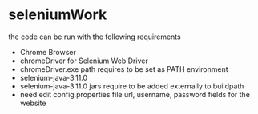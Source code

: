 # seleniumWork
the code can be run with the following requirements
 - Chrome Browser 
 - chromeDriver for Selenium Web Driver
 - chromeDriver.exe path requires to be set as PATH environment
 - selenium-java-3.11.0
 - selenium-java-3.11.0 jars require to be added externally to buildpath
 - need edit config.properties file  url, username, password fields for the website
